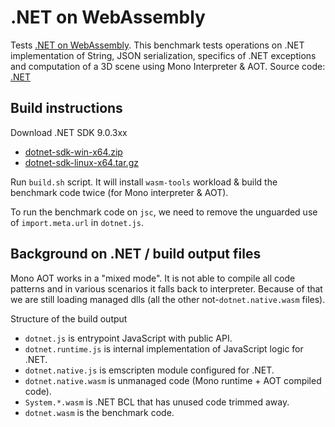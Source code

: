 # .NET on WebAssembly

Tests [.NET on WebAssembly](https://github.com/dotnet/runtime). This benchmark tests operations
on .NET implementation of String, JSON serialization, specifics of .NET exceptions and computation
of a 3D scene using Mono Interpreter & AOT. Source code: [.NET](wasm/dotnet)

## Build instructions

Download .NET SDK 9.0.3xx

- [dotnet-sdk-win-x64.zip](https://aka.ms/dotnet/9.0.3xx/daily/dotnet-sdk-win-x64.zip)
- [dotnet-sdk-linux-x64.tar.gz](https://aka.ms/dotnet/9.0.3xx/daily/dotnet-sdk-linux-x64.tar.gz)

Run `build.sh` script. It will install `wasm-tools` workload & build the benchmark code twice (for Mono interpreter & AOT).

To run the benchmark code on `jsc`, we need to remove the unguarded use of `import.meta.url` in `dotnet.js`.

## Background on .NET / build output files

Mono AOT works in a "mixed mode". It is not able to compile all code patterns and in various scenarios it falls back to interpreter.
Because of that we are still loading managed dlls (all the other not-`dotnet.native.wasm` files).

Structure of the build output

- `dotnet.js` is entrypoint JavaScript with public API.
- `dotnet.runtime.js` is internal implementation of JavaScript logic for .NET.
- `dotnet.native.js` is emscripten module configured for .NET.
- `dotnet.native.wasm` is unmanaged code (Mono runtime + AOT compiled code).
- `System.*.wasm` is .NET BCL that has unused code trimmed away.
- `dotnet.wasm` is the benchmark code.
